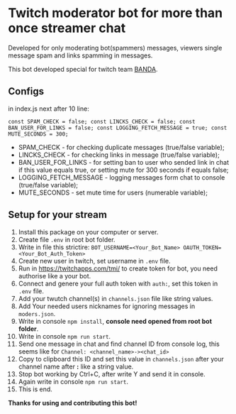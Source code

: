 # Twitch moderator bot for more than once streamer chat

Developed for only moderating bot(spammers) messages, viewers single message spam and links spamming in messages.

This bot developed special for twitch team [BANDA](https://www.twitch.tv/team/banda).

## Configs

in index.js next after 10 line:

``
const SPAM_CHECK = false;
const LINCKS_CHECK = false;
const BAN_USER_FOR_LINKS = false;
const LOGGING_FETCH_MESSAGE = true;
const MUTE_SECONDS = 300;
``

* SPAM_CHECK - for checking duplicate messages (true/false variable);
* LINCKS_CHECK - for checking links in message (true/false variable);
* BAN_USER_FOR_LINKS - for setting ban to user who sended link in chat if this value equals true, or setting mute for 300 seconds if equals false;
* LOGGING_FETCH_MESSAGE - logging messages form chat to console (true/false variable);
* MUTE_SECONDS - set mute time for users (numerable variable);


## Setup for your stream

1. Install this package on your computer or server.
2. Create file `.env` in root bot folder.
3. Write in file this strictire: 
``
BOT_USERNAME=<Your_Bot_Name>
OAUTH_TOKEN=<Your_Bot_Auth_Token>
``
4. Create new user in twitch, set username in `.env` file.
5. Run in https://twitchapps.com/tmi/ to create token for bot, you need authorise like a your bot.
6. Connect and genere your full auth token with `auth:`, set this token in `.env` file.
7. Add your twutch channel(s) in `channels.json` file like string values.
8. Add Your needed users nicknames for ignoring messages in `moders.json`.
9. Write in console `npm install`, **console need opened from root bot folder**.
10. Write in console `npm run start`.
11. Send one message in chat and find channel ID from console log, this seems like for `Channel: <channel_name>-><chat_id>`
12. Copy to clipboard this ID and set this value in `channels.json` after your channel name after **:** like a string value.
13. Stop bot working by Ctrl+C, after write Y and send it in console.
14. Again write in console `npm run start`.
15. This is end.


**Thanks for using and contributing this bot!**


